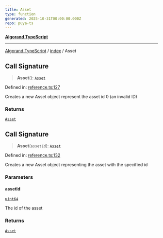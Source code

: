 ```yaml
---
title: Asset
type: function
generated: 2025-10-31T00:00:00.000Z
repo: puya-ts
---
```


[**Algorand TypeScript**](docs/_md/README)

---

[Algorand TypeScript](docs/_md/modules) / [index](/reference/algorand-typescript/api/index/readme/) / Asset

## Call Signature

> **Asset**(): [`Asset`](/reference/algorand-typescript/api/index/type-aliases/asset/)

Defined in: [reference.ts:127](https://github.com/algorandfoundation/puya-ts/blob/main/packages/algo-ts/src/reference.ts#L127)

Creates a new Asset object represent the asset id 0 (an invalid ID)

### Returns

[`Asset`](/reference/algorand-typescript/api/index/type-aliases/asset/)

## Call Signature

> **Asset**(`assetId`): [`Asset`](/reference/algorand-typescript/api/index/type-aliases/asset/)

Defined in: [reference.ts:132](https://github.com/algorandfoundation/puya-ts/blob/main/packages/algo-ts/src/reference.ts#L132)

Creates a new Asset object representing the asset with the specified id

### Parameters

#### assetId

[`uint64`](/reference/algorand-typescript/api/index/type-aliases/uint64/)

The id of the asset

### Returns

[`Asset`](/reference/algorand-typescript/api/index/type-aliases/asset/)

